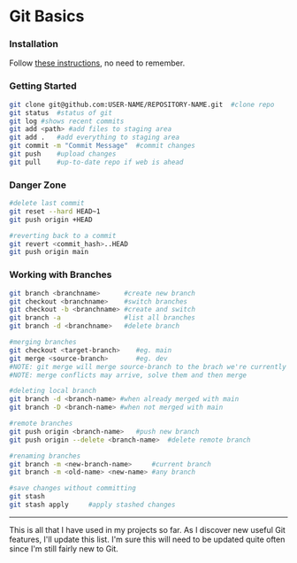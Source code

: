 ﻿
# Git Basics

### Installation
Follow [these instructions](https://www.theodinproject.com/lessons/foundations-setting-up-git), no need to remember.

### Getting Started
```bash
git clone git@github.com:USER-NAME/REPOSITORY-NAME.git	#clone repo
git status	#status of git
git log	#shows recent commits
git add <path> #add files to staging area
git add .	#add everything to staging area
git commit -m "Commit Message"	#commit changes
git push	#upload changes
git pull	#up-to-date repo if web is ahead
```
### Danger Zone
```bash
#delete last commit
git reset --hard HEAD~1
git push origin +HEAD

#reverting back to a commit
git revert <commit_hash>..HEAD
git push origin main
```
### Working with Branches
```bash
git branch <branchname>		 #create new branch
git checkout <branchname>	 #switch branches
git checkout -b <branchname> #create and switch
git branch -a				 #list all branches
git branch -d <branchname>	 #delete branch

#merging branches
git checkout <target-branch>	#eg. main
git merge <source-branch>		#eg. dev
#NOTE: git merge will merge source-branch to the brach we're currently in
#NOTE: merge conflicts may arrive, solve them and then merge

#deleting local branch
git branch -d <branch-name>	#when already merged with main
git branch -D <branch-name>	#when not merged with main

#remote branches
git push origin <branch-name>	#push new branch
git push origin --delete <branch-name>	#delete remote branch

#renaming branches
git branch -m <new-branch-name>		#current branch
git branch -m <old-name> <new-name> #any branch

#save changes without committing
git stash
git stash apply		#apply stashed changes
```
---
This is all that I have used in my projects so far. As I discover new useful Git features, I'll update this list. I'm sure this will need to be updated quite often since I'm still fairly new to Git.